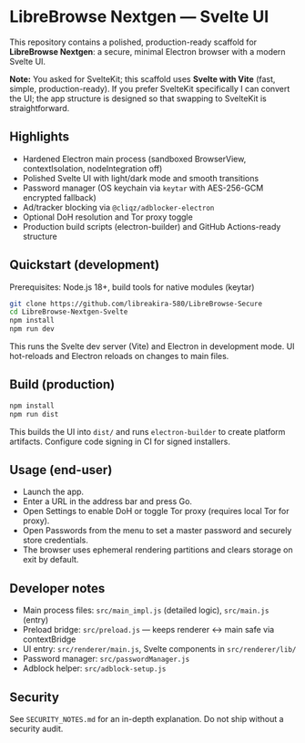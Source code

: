 
# LibreBrowse Nextgen — Svelte UI

This repository contains a polished, production-ready scaffold for **LibreBrowse Nextgen**: a secure, minimal Electron browser with a modern Svelte UI.

**Note:** You asked for SvelteKit; this scaffold uses **Svelte with Vite** (fast, simple, production-ready). If you prefer SvelteKit specifically I can convert the UI; the app structure is designed so that swapping to SvelteKit is straightforward.

## Highlights
- Hardened Electron main process (sandboxed BrowserView, contextIsolation, nodeIntegration off)
- Polished Svelte UI with light/dark mode and smooth transitions
- Password manager (OS keychain via `keytar` with AES-256-GCM encrypted fallback)
- Ad/tracker blocking via `@cliqz/adblocker-electron`
- Optional DoH resolution and Tor proxy toggle
- Production build scripts (electron-builder) and GitHub Actions-ready structure

## Quickstart (development)
Prerequisites: Node.js 18+, build tools for native modules (keytar)

```bash
git clone https://github.com/libreakira-580/LibreBrowse-Secure
cd LibreBrowse-Nextgen-Svelte
npm install
npm run dev
```

This runs the Svelte dev server (Vite) and Electron in development mode. UI hot-reloads and Electron reloads on changes to main files.

## Build (production)
```bash
npm install
npm run dist
```

This builds the UI into `dist/` and runs `electron-builder` to create platform artifacts. Configure code signing in CI for signed installers.

## Usage (end-user)
- Launch the app.
- Enter a URL in the address bar and press Go.
- Open Settings to enable DoH or toggle Tor proxy (requires local Tor for proxy).
- Open Passwords from the menu to set a master password and securely store credentials.
- The browser uses ephemeral rendering partitions and clears storage on exit by default.

## Developer notes
- Main process files: `src/main_impl.js` (detailed logic), `src/main.js` (entry)
- Preload bridge: `src/preload.js` — keeps renderer <-> main safe via contextBridge
- UI entry: `src/renderer/main.js`, Svelte components in `src/renderer/lib/`
- Password manager: `src/passwordManager.js`
- Adblock helper: `src/adblock-setup.js`

## Security
See `SECURITY_NOTES.md` for an in-depth explanation. Do not ship without a security audit.
